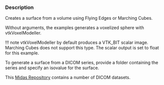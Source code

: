 ### Description

Creates a surface from a volume using Flying Edges or Marching Cubes.

Without arguments, the examples generates a voxelized  sphere with vtkVoxelModeller.

!!! note
    vtkVoxelModeller by default produces a VTK_BIT scalar image. Marching Cubes does not support this type. The scalar output is set to float for this example.

To generate a surface from a DICOM series, provide a folder containing the series and specify an isovalue for the surface.

This [Midas Repository](http://placid.nlm.nih.gov/community/21) contains a number of DICOM datasets.
